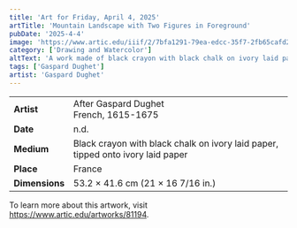```yaml
---
title: 'Art for Friday, April 4, 2025'
artTitle: 'Mountain Landscape with Two Figures in Foreground'
pubDate: '2025-4-4'
image: 'https://www.artic.edu/iiif/2/7bfa1291-79ea-edcc-35f7-2fb65cafd250/full/1686,/0/default.jpg'
category: ['Drawing and Watercolor']
altText: 'A work made of black crayon with black chalk on ivory laid paper, tipped onto ivory laid paper.'
tags: ['Gaspard Dughet']
artist: 'Gaspard Dughet'
---
```

 
| | | 
|---|---| 
| **Artist** | After Gaspard Dughet<br>French, 1615-1675| 
| **Date** | n.d.| 
| **Medium** | Black crayon with black chalk on ivory laid paper, tipped onto ivory laid paper| 
| **Place** | France| 
| **Dimensions** | 53.2 × 41.6 cm (21 × 16 7/16 in.)| 
 
To learn more about this artwork, visit https://www.artic.edu/artworks/81194. 
<style> table {width: 100%;} </style>